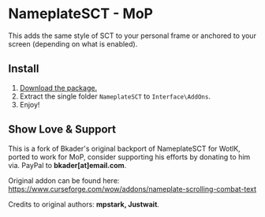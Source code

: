 # NameplateSCT - MoP
This adds the same style of SCT to your personal frame or anchored to your screen (depending on what is enabled).

## Install

1. [Download the package.](https://github.com/kennipj/NameplateSCT_MoP/releases/download/1.8.1/NameplateSCT.zip)
2. Extract the single folder `NameplateSCT` to `Interface\AddOns`.
3. Enjoy!

## Show Love & Support

This is a fork of Bkader's original backport of NameplateSCT for WotlK, ported to work for MoP, consider supporting his efforts by donating to him via. PayPal to **bkader[at]email.com**.

Original addon can be found here: https://www.curseforge.com/wow/addons/nameplate-scrolling-combat-text

Credits to original authors: **mpstark, Justwait**.
